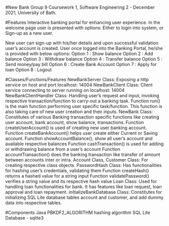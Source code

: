 #New Bank
Group 9 Coursework 1, Software Engineering 2 - December 2021, University of Bath.

#Features
Interactive banking portal for enhancing user experience. 
In the welcome page user is presented with options:
Either to login into system, or
Sign-up as a new user.

New user can sign-up with his/her details and upon successful validation user’s account is created.
User once logged into the Banking Portal, he/she is provided with below options: 
Option 1 : Show balance
Option 2 : Add balance
Option 3 : Withdraw balance
Option 4 : Transfer balance
Option 5 : Send money/pay bill
Option 6 : Create Bank Account
Option 7 : Apply for loan
Option 8 : Logout

#Classes/Functions/Features
NewBankServer Class: Exposing a http service on host and port localhost: 14004
NewBankClient Class: Client service connecting to server running on localhost: 14004
NewBankClientHandler Class: Handling user’s request and input, invoking respective transaction/function to carry-out a banking task.
Function run() is the main function performing user specific task/function.
This function is also taking care of new user creation and their inputs.
NewBank Class: Constitutes of various Banking transaction specific functions like creating user account, bank account, show balance, transactions.
	Function createUserAccount() is used of creating new user banking account.
Function createBankAccount() helps user create either Current or Saving account.
Function showAccountBalance(), show all user’s account and available respective balances
Function cashTransaction() is used for adding or withdrawing balance from a user’s account
Function accountTransaction() does the banking transaction like transfer of amount between accounts inter or intra.
Account Class, Customer Class: For creating respective class objects.
PasswordHash Class: Has functionalities for hashing user’s credentials, validating them
	Function createHash() returns a hashed value for a string input
	Function validatePassword() verifies a string value and its respective hash value
Loan Class: Used for handling loan functionalities for bank. It has features like loan request, loan approval and loan repayment.
initializeBankDatabase Class: Constitutes for initializing SQL Lite database tables account and customer, and add dummy data into respective tables.

#Components
Java
PBKDF2_ALGORITHM hashing algorithm
SQL Lite Database - sqlite3
